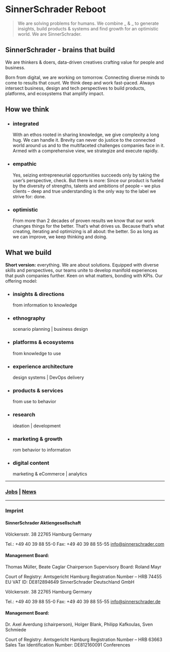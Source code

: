 # SinnerSchrader Reboot

> We are solving problems for humans.
> We combine _ & _ to generate insights, build products & systems and find growth for an optimistic world. We are SinnerSchrader.

## SinnerSchrader - brains that build

We are thinkers & doers, data-driven creatives crafting value for people and business.

Born from digital, we are working on tomorrow. Connecting diverse minds to come to results that count. We think deep and work fast-paced. Always intersect business, design and tech perspectives to build products, platforms, and ecosystems that amplify impact.

## How we think

- ### integrated

  With an ethos rooted in sharing knowledge, we give complexity a long hug. We can handle it. Brevity can never do justice to the connected world around us and to the multifaceted challenges companies face in it. Armed with a comprehensive view, we strategize and execute rapidly.

- ### empathic

  Yes, seizing entrepreneurial opportunities succeeds only by taking the user’s perspective, check. But there is more: Since our product is fueled by the diversity of strengths, talents and ambitions of people – we plus clients – deep and true understanding is the only way to the label we strive for: done.

- ### optimistic
  From more than 2 decades of proven results we know that our work changes things for the better. That’s what drives us. Because that’s what creating, iterating and optimizing is all about: the better. So as long as we can improve, we keep thinking and doing.

## What we build

**Short version:** everything. We are about solutions. Equipped with diverse skills and perspectives, our teams unite to develop manifold experiences that push companies further. Keen on what matters, bonding with KPIs. Our offering model:

- ### insights & directions

  from information to knowledge

- ### ethnography

  scenario planning | business design

- ### platforms & ecosystems

  from knowledge to use

- ### experience architecture

  design systems | DevOps delivery

- ### products & services

  from use to behavior

- ### research

  ideation | development

- ### marketing & growth

  rom behavior to information

- ### digital content
  marketing & eCommerce | analytics

---

### [Jobs](https://sinnerschrader.jobs/en/) | [News](https://sinnerschrader.news/de/)

---

### Imprint

#### **SinnerSchrader Aktiengesellschaft**

Völckersstr. 38
22765 Hamburg
Germany

Tel.: +49 40 39 88 55-0
Fax: +49 40 39 88 55-55
info@sinnerschrader.com

#### **Management Board:**

Thomas Müller, Beate Caglar
Chairperson Supervisory Board: Roland Mayr

Court of Registry: Amtsgericht Hamburg Registration Number – HRB 74455
EU VAT ID: DE812894649
SinnerSchrader Deutschland GmbH

Völckersstr. 38
22765 Hamburg
Germany

Tel.: +49 40 39 88 55-0
Fax: +49 40 39 88 55-55
info@sinnerschrader.de

#### **Management Board:**

Dr. Axel Averdung (chairperson), Holger Blank, Philipp Kafkoulas, Sven Schmiede

Court of Registry:
Amtsgericht Hamburg Registration Number – HRB 63663
Sales Tax Identification Number: DE812160091
Conferences
